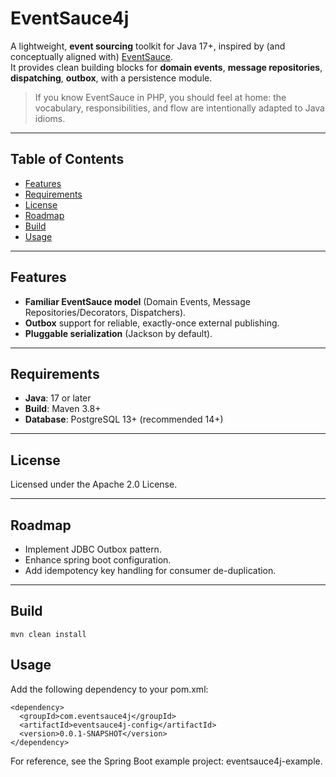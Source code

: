 # EventSauce4j

A lightweight, **event sourcing** toolkit for Java 17+, inspired by (and conceptually aligned with) [EventSauce](https://eventsauce.io/).  
It provides clean building blocks for **domain events**, **message repositories**, **dispatching**, **outbox**, with a persistence module.

> If you know EventSauce in PHP, you should feel at home: the vocabulary, responsibilities, and flow are intentionally adapted to Java idioms.

---

## Table of Contents

- [Features](#features)
- [Requirements](#requirements)
- [License](#license)
- [Roadmap](#roadmap)
- [Build](#build)
- [Usage](#usage)

---

## Features

- **Familiar EventSauce model** (Domain Events, Message Repositories/Decorators, Dispatchers).
- **Outbox** support for reliable, exactly-once external publishing.
- **Pluggable serialization** (Jackson by default).

---

## Requirements

- **Java**: 17 or later
- **Build**: Maven 3.8+
- **Database**: PostgreSQL 13+ (recommended 14+)

---

## License
Licensed under the Apache 2.0 License.

---

## Roadmap

- Implement JDBC Outbox pattern.
- Enhance spring boot configuration.
- Add idempotency key handling for consumer de-duplication.

---

## Build

```
mvn clean install
```

## Usage

Add the following dependency to your pom.xml:

```
<dependency>
  <groupId>com.eventsauce4j</groupId>
  <artifactId>eventsauce4j-config</artifactId>
  <version>0.0.1-SNAPSHOT</version>
</dependency>
```

For reference, see the Spring Boot example project: eventsauce4j-example.